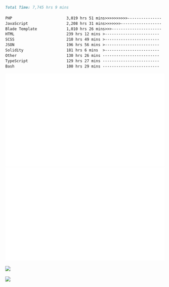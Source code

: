 <!--START_SECTION:waka-->

```markdown
Total Time: 7,745 hrs 9 mins

PHP                        3,019 hrs 51 mins>>>>>>>>>>---------------   38.34 %
JavaScript                 2,208 hrs 31 mins>>>>>>>------------------   28.04 %
Blade Template             1,010 hrs 26 mins>>>----------------------   12.83 %
HTML                       239 hrs 12 mins >------------------------   03.04 %
SCSS                       210 hrs 49 mins >------------------------   02.68 %
JSON                       196 hrs 56 mins >------------------------   02.50 %
Solidity                   181 hrs 6 mins  >------------------------   02.30 %
Other                      130 hrs 26 mins -------------------------   01.66 %
TypeScript                 129 hrs 27 mins -------------------------   01.64 %
Bash                       100 hrs 29 mins -------------------------   01.28 %
```

<!--END_SECTION:waka-->

![](https://raw.githubusercontent.com/DrMaxis/github-stats-transparent/output/generated/overview.svg)
![](https://raw.githubusercontent.com/DrMaxis/github-stats-transparent/output/generated/languages.svg)

![](https://git-readme-stats-drmaxis-projects.vercel.app/api?username=drmaxis&show_icons=true&theme=outrun&count_private=true&show=reviews,discussions_started,discussions_answered,prs_merged,prs_merged_percentage&custom_title=2024%20Github%20Rank)
 
<a href="https://count.getloli.com/"><img src="https://count.getloli.com/get/@:maxis-the-alchemist?theme=rule34"></a>
<!-- https://count.getloli.com/get/@alchemist?theme=rule34 -->
<br>
